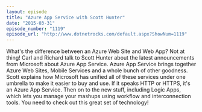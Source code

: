 ```yaml
---
layout: episode
title: "Azure App Service with Scott Hunter"
date: "2015-03-31"
episode_number: "1119"
episode_url: "http://www.dotnetrocks.com/default.aspx?ShowNum=1119"
---
```


What's the difference between an Azure Web Site and Web App? Not at thing! Carl and Richard talk to Scott Hunter about the latest announcements from Microsoft about Azure App Service. Azure App Service brings together Azure Web Sites, Mobile Services and a whole bunch of other goodness. Scott explains how Microsoft has unified all of these services under one umbrella to make it easier to buy and use. If it speaks HTTP or HTTPS, it's an Azure App Service. Then on to the new stuff, including Logic Apps, which lets you manage your mashups using workflow and interconnection tools. You need to check out this great set of technology!

